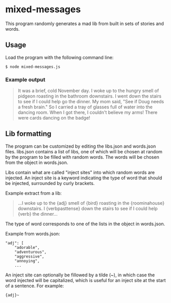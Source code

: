 # mixed-messages

This program randomly generates a mad lib from built in sets of stories and words.

## Usage

Load the program with the following command line:
```
$ node mixed-messages.js
```

### Example output

>It was a brief, cold November day. I woke up to the hungry smell of pidgeon roasting in the bathroom downstairs. I went down the stairs to see if I could help go the dinner. My mom said, "See if Doug needs a fresh brain." So I carried a tray of glasses full of water into the dancing room. When I got there, I couldn't believe my arms! There were cards dancing on the badge!

## Lib formatting
The program can be customized by editing the libs.json and words.json files. libs.json contains a list of libs, one of which will be chosen at random by the program to be filled with random words. The words will be chosen from the object in words.json.

Libs contain what are called "inject sites" into which random words are injected. An inject site is a keyword indicating the type of word that should be injected, surrounded by curly brackets.

Example extract from a lib:
>...I woke up to the {adj} smell of {bird} roasting in the {roominahouse} downstairs. I {verbpasttense} down the stairs to see if I could help {verb} the dinner...

The type of word corresponds to one of the lists in the object in words.json.

Example from words.json:
```
"adj": [
	"adorable",
	"adventurous",
	"aggressive",
	"annoying",
	...
```

An inject site can optionally be fillowed by a tilde (~), in which case the word injected will be capitalized, which is useful for an inject site at the start of a sentence. For example:
```
{adj}~
```
